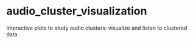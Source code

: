 # audio_cluster_visualization
Interactive plots to study audio clusters: visualize and listen to clustered data
